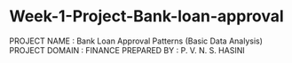 # Week-1-Project-Bank-loan-approval
PROJECT NAME : Bank Loan Approval Patterns (Basic Data Analysis)
PROJECT DOMAIN : FINANCE
PREPARED BY : P. V. N. S. HASINI
